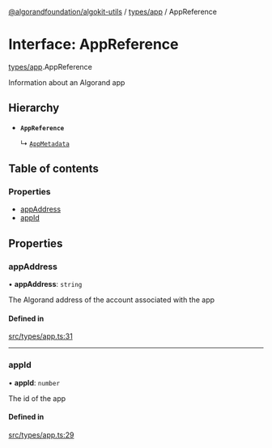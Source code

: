 [@algorandfoundation/algokit-utils](../README.md) / [types/app](../modules/types_app.md) / AppReference

# Interface: AppReference

[types/app](../modules/types_app.md).AppReference

Information about an Algorand app

## Hierarchy

- **`AppReference`**

  ↳ [`AppMetadata`](types_app.AppMetadata.md)

## Table of contents

### Properties

- [appAddress](types_app.AppReference.md#appaddress)
- [appId](types_app.AppReference.md#appid)

## Properties

### appAddress

• **appAddress**: `string`

The Algorand address of the account associated with the app

#### Defined in

[src/types/app.ts:31](https://github.com/algorandfoundation/algokit-utils-ts/blob/main/src/types/app.ts#L31)

___

### appId

• **appId**: `number`

The id of the app

#### Defined in

[src/types/app.ts:29](https://github.com/algorandfoundation/algokit-utils-ts/blob/main/src/types/app.ts#L29)
